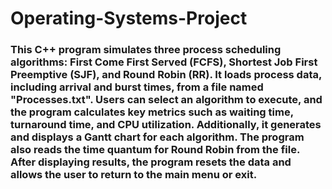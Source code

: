 # Operating-Systems-Project


### This C++ program simulates three process scheduling algorithms: First Come First Served (FCFS), Shortest Job First Preemptive (SJF), and Round Robin (RR). It loads process data, including arrival and burst times, from a file named "Processes.txt". Users can select an algorithm to execute, and the program calculates key metrics such as waiting time, turnaround time, and CPU utilization. Additionally, it generates and displays a Gantt chart for each algorithm. The program also reads the time quantum for Round Robin from the file. After displaying results, the program resets the data and allows the user to return to the main menu or exit.

